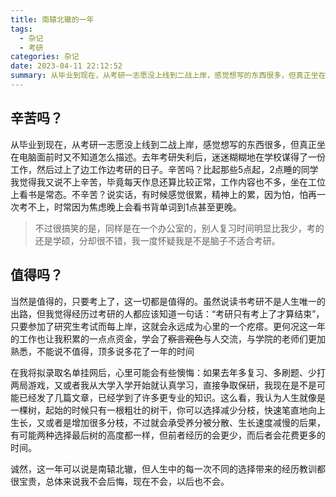 ```yaml
---
title: 南辕北辙的一年
tags:
  - 杂记
  - 考研
categories: 杂记
date: 2023-04-11 22:12:52
summary: 从毕业到现在，从考研一志愿没上线到二战上岸，感觉想写的东西很多，但真正坐在电脑面前时又不知道怎么描述。
---
```


## 辛苦吗？

从毕业到现在，从考研一志愿没上线到二战上岸，感觉想写的东西很多，但真正坐在电脑面前时又不知道怎么描述。去年考研失利后，迷迷糊糊地在学校谋得了一份工作，然后过上了边工作边考研的日子。辛苦吗？比起那些5点起，2点睡的同学我觉得我又说不上辛苦，毕竟每天作息还算比较正常，工作内容也不多，坐在工位上看书是常态。不辛苦？说实话，有时候感觉很累，精神上的累，因为怕，怕再一次考不上，时常因为焦虑晚上会看书背单词到1点甚至更晚。

> 不过很搞笑的是，同样是在一个办公室的，别人复习时间明显比我少，考的还是学硕，分却很不错，我一度怀疑我是不是脑子不适合考研。

## 值得吗？

当然是值得的，只要考上了，这一切都是值得的。虽然说读书考研不是人生唯一的出路，但我觉得经历过考研的人都应该知道一句话：“考研只有考上了才算结束”，只要参加了研究生考试而每上岸，这就会永远成为心里的一个疙瘩。更何况这一年的工作也让我积累的一点点资金，学会了~~察言观色~~与人交流，与学院的老师们更加熟悉，不能说不值得，顶多说多花了一年的时间

在我将拟录取名单挂网后，心里可能会有些懊悔：如果去年多复习、多刷题、少打两局游戏，又或者我从大学入学开始就认真学习，直接争取保研，我现在是不是可能已经发了几篇文章，已经学到了许多更专业的知识。这么看，我认为人生就像是一棵树，起始的时候只有一根粗壮的树干，你可以选择减少分枝，快速笔直地向上生长，又或者是增加很多分枝，不过就会承受养分被分散、生长速度减慢的后果，有可能两种选择最后树的高度都一样，但前者经历的会更少，而后者会花费更多的时间。

诚然，这一年可以说是南辕北辙，但人生中的每一次不同的选择带来的经历教训都很宝贵，总体来说我不会后悔，现在不会，以后也不会。
